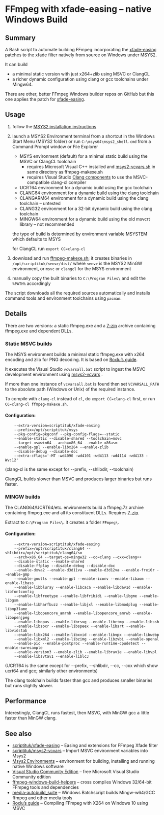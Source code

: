 # FFmpeg with xfade-easing – native Windows Build

## Summary

A Bash script to automate building FFmpeg
incorporating the [xfade-easing](https://github.com/scriptituk/xfade-easing) patches to the xfade filter
natively from source on Windows under MSYS2.

It can build
- a minimal static version with just x264+zlib using MSVC or ClangCL
- a richer dynamic configuration using clang or gcc toolchains under Mingw64.

There are other, better FFmpeg Windows builder repos on GitHub but this one applies the patch for [xfade-easing](https://github.com/scriptituk/xfade-easing).

## Usage

1. follow the [MSYS2 installation instructions](https://www.msys2.org)

1. launch a MSYS2 Environment terminal from a shortcut in the Windows Start Menu (MSYS2 folder)
   or run `C:\msys64\msys2_shell.cmd` from a Command Prompt window or File Explorer

   - MSYS environment (default) for a minimal static build using the MSVC or ClangCL toolchain
     - requires Microsoft Visual C++ installed and
       [msys2-vcvars.sh](https://github.com/scriptituk/msys2-vcvars/blob/main/msys2-vcvars.sh)
       in same directory as ffmpeg-makexe\.sh
     - requires Visual Studio [Clang components](https://learn.microsoft.com/en-us/cpp/build/clang-support-msbuild#install-1)
       to use the MSVC-compatible clang-cl compiler
   - UCRT64 environment for a dynamic build using the gcc toolchain
   - CLANG64 environment for a dynamic build using the clang toolchain
   - CLANGARM64 environment for a dynamic build using the clang toolchain – untested
   - CLANG32 environment for a 32-bit dynamic build using the clang toolchain
   - MINGW64 environment for a dynamic build using the old msvcrt library – not recommended

   the type of build is determined by environment variable MSYSTEM which defaults to MSYS

   for ClangCL run `export CC=clang-cl`

1. download and run [ffmpeg-makexe.sh](ffmpeg-makexe.sh);
   it creates binaries in
   `/opt/scriptituk/<env>/dist/`
   where `<env>` is the MSYS2 MinGW environment, or `msvc` or `clangcl` for the MSYS environment

1. manually copy the built binaries to `C:\Program Files\` and edit the `%PATH%` accordingly

The script downloads all the required sources automatically
and installs command tools and environment toolchains using `pacman`.

## Details

There are two versions: a static ffmpeg.exe and a [7-zip](https://www.7-zip.org/) archive containing ffmpeg.exe and dependent DLLs.

### Static MSVC builds

The MSYS environment builds a minimal static ffmpeg.exe with x264 encoding and zlib for PNG decoding.
It is based on [Roxlu’s guide](https://www.roxlu.com/2019/062/compiling-ffmpeg-with-x264-on-windows-10-using-msvc).

It executes the Visual Studio `vcvarsall.bat` script to ingest the MSVC development environment using
[msys2-vcvars](https://github.com/scriptituk/msys2-vcvars) .

If more than one instance of `vcvarsall.bat` is found then set `VCVARSALL_PATH` to the absolute path (Windows or Unix)
of the required instance.

To compile with `clang-cl` instead of `cl`, do `export CC=clang-cl` first, or run `CC=clang-cl ffmpeg-makexe.sh`.

#### Configuration:

```
    --extra-version=scriptituk/xfade-easing  
    --prefix=/opt/scriptituk/msys  
    --pkg-config=pkgconf --pkg-config-flags=--static  
    --enable-static --disable-shared --toolchain=msvc  
    --target-os=win64 --arch=x86_64 --enable-x86asm  
    --enable-gpl --enable-libx264 --enable-zlib  
    --disable-debug --disable-doc  
    --extra-cflags='-MT -wd4090 -wd4101 -wd4113 -wd4114 -wd4133 -Wv:12'
```

(clang-cl is the same except for --prefix, --shlibdir, --toolchain)

ClangCL builds slower than MSVC and produces larger binaries but runs faster.

### MINGW builds

The CLANG64/UCRT64/etc. environments build a ffmpeg.7z archive containing ffmpeg.exe and all its constituent DLLs.
Requires [7-zip](https://www.7-zip.org/download.html).

Extract to `C:\Program Files\`.
It creates a folder `FFmpeg\`.

#### Configuration:

```
    --extra-version=scriptituk/xfade-easing
    --prefix=/opt/scriptituk/clang64 --shlibdir=/opt/scriptituk/clang64/so
    --arch=x86_64 --target-os=mingw32 --cc=clang --cxx=clang++
    --disable-static --enable-shared
    --disable-ffplay --disable-debug --disable-doc
    --enable-dxva2 --enable-d3d11va --enable-d3d12va --enable-frei0r --enable-gmp
    --enable-gnutls --enable-gpl --enable-iconv --enable-libaom --enable-libass
    --enable-libbluray --enable-libcaca --enable-libdav1d --enable-libfontconfig
    --enable-libfreetype --enable-libfribidi --enable-libgme --enable-libgsm
    --enable-libharfbuzz --enable-libjxl --enable-libmodplug --enable-libmp3lame
    --enable-libopencore_amrnb --enable-libopencore_amrwb --enable-libopenjpeg
    --enable-libopus --enable-librsvg --enable-librtmp --enable-libssh
    --enable-libsoxr --enable-libspeex --enable-libsrt --enable-libvidstab
    --enable-libx264 --enable-libxvid --enable-libvpx --enable-libwebp
    --enable-libxml2 --enable-libzimg --enable-libzvbi --enable-openal
    --enable-pic --enable-postproc --enable-runtime-cpudetect --enable-swresample
    --enable-version3 --enable-zlib --enable-librav1e --enable-libvpl
    --enable-libsvtav1 --enable-liblc3
```

(UCRT64 is the same except for --prefix, --shlibdir, --cc, --cxx which show ucrt64 and gcc; similarly other environments)

The clang toolchain builds faster than gcc and produces smaller binaries but runs slightly slower.

## Performance

Interestingly, ClangCL runs fastest, then MSVC, with MinGW gcc a little faster than MinGW clang.

## See also

- [scriptituk/xfade-easing](https://github.com/scriptituk/xfade-easing) – Easing and extensions for FFmpeg Xfade filter
- [scriptituk/msys2-vcvars](https://github.com/scriptituk/msys2-vcvars) – Import MSVC environment variables into Msys2
- [Msys2 Environments](https://www.msys2.org/docs/environments/) – environment for building, installing and running native Windows software
- [Visual Studio Community Edition](https://visualstudio.microsoft.com/vs/community/) – free Microsoft Visual Studio Community edition
- [ffmpeg-windows-build-helpers](https://github.com/rdp/ffmpeg-windows-build-helpers) – cross compiles Windows 32/64-bit FFmpeg tools and dependencies
- [media-autobuild_suite](https://github.com/m-ab-s/media-autobuild_suite) – Windows Batchscript builds Mingw-w64/GCC ffmpeg and other media tools
- [Roxlu’s guide](https://www.roxlu.com/2019/062/compiling-ffmpeg-with-x264-on-windows-10-using-msvc) – Compiling FFmpeg with X264 on Windows 10 using MSVC
